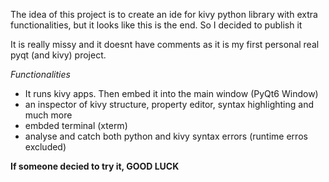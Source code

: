 The idea of this project is to create an ide for kivy python library with extra 
functionalities, but it looks like this is the end. So I decided to publish it

It is really missy and it doesnt have comments as it is my first personal real pyqt (and kivy) project.

*Functionalities*
- It runs kivy apps. Then embed it into the main window (PyQt6 Window) 
- an inspector of kivy structure, property editor, syntax highlighting and much more
- embded terminal (xterm)
- analyse and catch both python and kivy syntax errors (runtime erros excluded)


__If someone decied to try it, GOOD LUCK__
